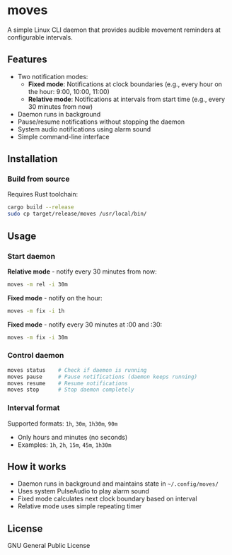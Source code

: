 # moves

A simple Linux CLI daemon that provides audible movement reminders at configurable intervals.

## Features

- Two notification modes:
  - **Fixed mode**: Notifications at clock boundaries (e.g., every hour on the hour: 9:00, 10:00, 11:00)
  - **Relative mode**: Notifications at intervals from start time (e.g., every 30 minutes from now)
- Daemon runs in background
- Pause/resume notifications without stopping the daemon
- System audio notifications using alarm sound
- Simple command-line interface

## Installation

### Build from source

Requires Rust toolchain:

```bash
cargo build --release
sudo cp target/release/moves /usr/local/bin/
```

## Usage

### Start daemon

**Relative mode** - notify every 30 minutes from now:
```bash
moves -m rel -i 30m
```

**Fixed mode** - notify on the hour:
```bash
moves -m fix -i 1h
```

**Fixed mode** - notify every 30 minutes at :00 and :30:
```bash
moves -m fix -i 30m
```

### Control daemon

```bash
moves status    # Check if daemon is running
moves pause     # Pause notifications (daemon keeps running)
moves resume    # Resume notifications
moves stop      # Stop daemon completely
```

### Interval format

Supported formats: `1h`, `30m`, `1h30m`, `90m`

- Only hours and minutes (no seconds)
- Examples: `1h`, `2h`, `15m`, `45m`, `1h30m`

## How it works

- Daemon runs in background and maintains state in `~/.config/moves/`
- Uses system PulseAudio to play alarm sound
- Fixed mode calculates next clock boundary based on interval
- Relative mode uses simple repeating timer

## License

GNU General Public License
